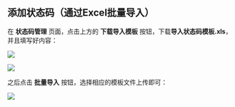 ## 添加状态码（通过Excel批量导入）
在 **状态码管理** 页面，点击上方的 **下载导入模板** 按钮，下载**导入状态码模板.xls**，并且填写好内容：

![](http://data.eolinker.com/course/V6Xi9Qi2d4aaf3092a543bfe5396172d24475533cabe4e6)

![](http://data.eolinker.com/course/5vi44Vs573fee864cedc2ddb1e70c109d79f12d174a4620)

之后点击 **批量导入** 按钮，选择相应的模板文件上传即可：

![](http://data.eolinker.com/course/HfTnlisd71ca2078ba9607ae128ee1110b4e51ef9593cce)